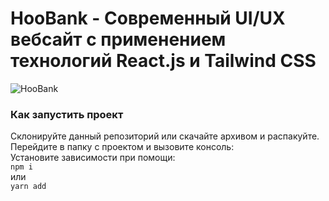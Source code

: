 # HooBank - Современный UI/UX вебсайт с применением технологий React.js и Tailwind CSS

![HooBank](https://i.ibb.co/BK1Hn0x/Screenshot-2022-08-08-at-4-05-48-PM.png)

### Как запустить проект

Склонируйте данный репозиторий или скачайте архивом и распакуйте.<br />
Перейдите в папку с проектом и вызовите консоль:<br />
Установите зависимости при помощи:<br />
<code>npm i</code><br />
или<br />
<code>yarn add</code><br />

